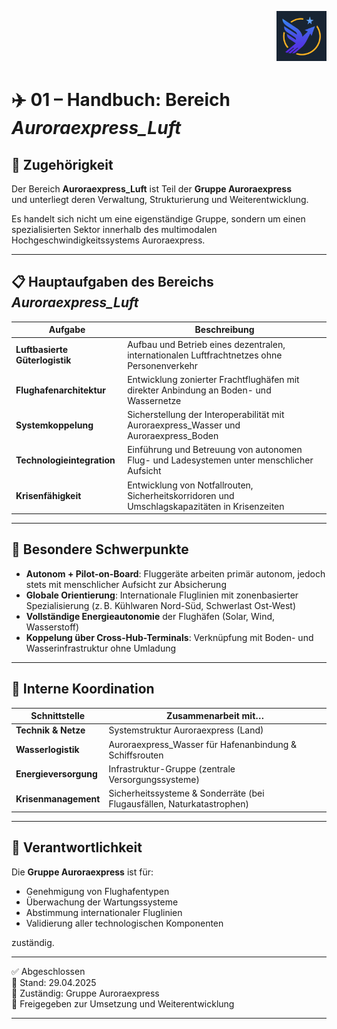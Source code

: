 <p align="right">
  <img src="./Auroraexpress_Luft_Logo.png" alt="Logo von Auroraexpress_Luft" height="80">
</p>
<!--
Autor: Fabio Weidner
Version: 1.0
Sektion: Infrastruktur – Auroraexpress_Luft
Veröffentlichung: April 2025
-->

# ✈️ 01 – Handbuch: Bereich *Auroraexpress_Luft*

## 📌 Zugehörigkeit

Der Bereich **Auroraexpress_Luft** ist Teil der **Gruppe Auroraexpress**  
und unterliegt deren Verwaltung, Strukturierung und Weiterentwicklung.

Es handelt sich nicht um eine eigenständige Gruppe, sondern um einen spezialisierten Sektor innerhalb des multimodalen Hochgeschwindigkeitssystems Auroraexpress.

---

## 📋 Hauptaufgaben des Bereichs *Auroraexpress_Luft*

| Aufgabe | Beschreibung |
|--------|--------------|
| **Luftbasierte Güterlogistik** | Aufbau und Betrieb eines dezentralen, internationalen Luftfrachtnetzes ohne Personenverkehr |
| **Flughafenarchitektur** | Entwicklung zonierter Frachtflughäfen mit direkter Anbindung an Boden- und Wassernetze |
| **Systemkoppelung** | Sicherstellung der Interoperabilität mit Auroraexpress_Wasser und Auroraexpress_Boden |
| **Technologieintegration** | Einführung und Betreuung von autonomen Flug- und Ladesystemen unter menschlicher Aufsicht |
| **Krisenfähigkeit** | Entwicklung von Notfallrouten, Sicherheitskorridoren und Umschlagskapazitäten in Krisenzeiten |

---

## 🧠 Besondere Schwerpunkte

- **Autonom + Pilot-on-Board**: Fluggeräte arbeiten primär autonom, jedoch stets mit menschlicher Aufsicht zur Absicherung
- **Globale Orientierung**: Internationale Fluglinien mit zonenbasierter Spezialisierung (z. B. Kühlwaren Nord-Süd, Schwerlast Ost-West)
- **Vollständige Energieautonomie** der Flughäfen (Solar, Wind, Wasserstoff)
- **Koppelung über Cross-Hub-Terminals**: Verknüpfung mit Boden- und Wasserinfrastruktur ohne Umladung

---

## 🤝 Interne Koordination

| Schnittstelle | Zusammenarbeit mit… |
|---------------|----------------------|
| **Technik & Netze** | Systemstruktur Auroraexpress (Land) |
| **Wasserlogistik** | Auroraexpress_Wasser für Hafenanbindung & Schiffsrouten |
| **Energieversorgung** | Infrastruktur-Gruppe (zentrale Versorgungssysteme) |
| **Krisenmanagement** | Sicherheitssysteme & Sonderräte (bei Flugausfällen, Naturkatastrophen) |

---

## 🔐 Verantwortlichkeit

Die **Gruppe Auroraexpress** ist für:

- Genehmigung von Flughafentypen
- Überwachung der Wartungssysteme
- Abstimmung internationaler Fluglinien
- Validierung aller technologischen Komponenten

zuständig.

---

✅ Abgeschlossen  
📅 Stand: 29.04.2025  
🏩 Zuständig: Gruppe Auroraexpress  
🔐 Freigegeben zur Umsetzung und Weiterentwicklung

---

